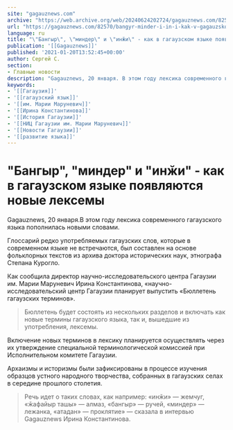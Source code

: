 ```yaml
---
site: "gagauznews.com"
archive: "https://web.archive.org/web/20240624202724/gagauznews.com/82570/bangyr-minder-i-in-i-kak-v-gagauzskom-yazyke-poyavlyayutsya-novye-leksemy.html"
url: "https://gagauznews.com/82570/bangyr-minder-i-in-i-kak-v-gagauzskom-yazyke-poyavlyayutsya-novye-leksemy.html"
language: ru
title: "\"Бангыр\", \"миндер\" и \"инӂи\" - как в гагаузском языке появляются новые лексемы"
publication: '[[Gagauznews]]'
published: '2021-01-20T13:52:45+00:00'
author: Сергей С.
section:
- Главные новости
description: "Gagauznews, 20 января. В этом году лексика современного гагаузского языка пополнилась новыми словами. Глоссарий редко употребляемых гагаузских слов, которые в современном языке не встречаются, был составлен на основе фольклорных текстов из архива доктора исторических наук, этнографа Степана Курогло. Как сообщила директор научно-исследовательского центра Гагаузии им. Марии Маруневич Ирина Константинова, «научно-исследовательский центр Гагаузии планирует выпустить «Бюллетень гагаузских терминов». Бюллетень будет состоять из нескольких разделов и включать как новые термины гагаузского языка, так и, вышедшие из употребления, лексемы. Включение новых терминов в лексику планируется осуществлять через их утверждение специальной терминологической комиссией при Исполнительном комитете Гагаузии. Архаизмы и историзмы были зафиксированы в процессе […]"
keywords:
- '[[Гагаузия]]'
- '[[гагаузский язык]]'
- '[[им. Марии Маруневич]]'
- '[[Ирина Константинова]]'
- '[[История Гагаузии]]'
- '[[НИЦ Гагаузии им. Марии Маруневич]]'
- '[[Новости Гагаузии]]'
- '[[развитие языка]]'
---
```


# "Бангыр", "миндер" и "инӂи" - как в гагаузском языке появляются новые лексемы

Gagauznews, 20 января.В этом году лексика современного гагаузского языка пополнилась новыми словами.

Глоссарий редко употребляемых гагаузских слов, которые в современном языке не встречаются, был составлен на основе фольклорных текстов из архива доктора исторических наук, этнографа Степана Курогло.

Как сообщила директор научно-исследовательского центра Гагаузии им. Марии Маруневич Ирина Константинова, «научно-исследовательский центр Гагаузии планирует выпустить «Бюллетень гагаузских терминов».

> Бюллетень будет состоять из нескольких разделов и включать как новые термины гагаузского языка, так и, вышедшие из употребления, лексемы.

Включение новых терминов в лексику планируется осуществлять через их утверждение специальной терминологической комиссией при Исполнительном комитете Гагаузии.

Архаизмы и историзмы были зафиксированы в процессе изучения образцов устного народного творчества, собранных в гагаузских селах в середине прошлого столетия.

> Речь идет о таких словах, как например: «инӂи» — жемчуг, «ӂафайыр ташы» — алмаз, «бангыр» — ручей, «миндер» — лежанка, «атадан» — проклятие» — сказала в интервью Gagauznews Ирина Константинова.